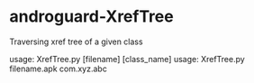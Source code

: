 # androguard-XrefTree
Traversing xref tree of a given class

usage: XrefTree.py [filename] [class_name]
usage: XrefTree.py filename.apk com.xyz.abc
